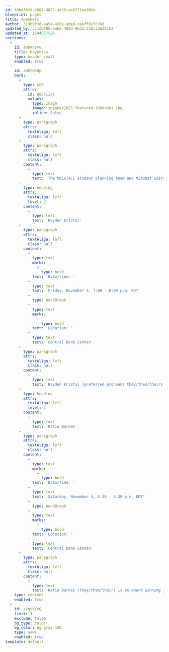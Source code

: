 ```yaml
---
id: f8b4f0fd-4804-4827-aa55-ac6271ea9d2a
blueprint: pages
title: Speakers
author: 319b9f3d-4a5e-420e-ade8-ceaff8cfc78d
updated_by: cc1d6f85-bab6-480d-8bd1-226c3d628cb2
updated_at: 1694657526
sections:
  -
    id: ambRhsVv
    title: Keynotes
    type: header_small
    enabled: true
  -
    id: am0twKdp
    bard:
      -
        type: set
        attrs:
          id: W8c4iixs
          values:
            type: image
            image: speaker2023_featured-1090x681.jpg
            inline: false
      -
        type: paragraph
        attrs:
          textAlign: left
          class: null
      -
        type: paragraph
        attrs:
          textAlign: left
          class: null
        content:
          -
            type: text
            text: 'The MBLGTACC student planning team and Midwest Institute for Sexuality and Gender Diversity are thrilled to welcome Hayden Kristal and Katie Barnes as keynotes for our thirty-first annual conference.'
      -
        type: heading
        attrs:
          textAlign: left
          level: 2
        content:
          -
            type: text
            text: 'Hayden Kristal'
      -
        type: paragraph
        attrs:
          textAlign: left
          class: null
        content:
          -
            type: text
            marks:
              -
                type: bold
            text: 'Date/time: '
          -
            type: text
            text: 'Friday, November 3, 7:00 - 8:00 p.m. EDT'
          -
            type: hardBreak
          -
            type: text
            marks:
              -
                type: bold
            text: 'Location: '
          -
            type: text
            text: 'Central Bank Center'
      -
        type: paragraph
        attrs:
          textAlign: left
          class: null
        content:
          -
            type: text
            text: 'Hayden Kristal (preferred pronouns they/them/theirs, but accepts anything said with good intent) is a Colorado-based Deaf queer activist and stand-up comedian. Life at the intersection of multiple marginalized identities has led Hayden to a career as a professional speaker, exploring the intersections of ability, gender, sexuality, and access, particularly within the spheres of activism and social justice. They have brought their funny, engaging, and interactive workshops and speeches to dozens of conferences, businesses, and schools all across North America including Harvard, Yale, Columbia, TEDx, Coldwell Banker, the Minnesota Department of Human Services, the Planned Parenthood Federation of America, and the Connecticut Supreme Court.'
      -
        type: heading
        attrs:
          textAlign: left
          level: 2
        content:
          -
            type: text
            text: 'Katie Barnes'
      -
        type: paragraph
        attrs:
          textAlign: left
          class: null
        content:
          -
            type: text
            marks:
              -
                type: bold
            text: 'Date/time: '
          -
            type: text
            text: 'Saturday, November 4, 5:30 - 6:30 p.m. EDT'
          -
            type: hardBreak
          -
            type: text
            marks:
              -
                type: bold
            text: 'Location: '
          -
            type: text
            text: 'Central Bank Center'
      -
        type: paragraph
        attrs:
          textAlign: left
          class: null
        content:
          -
            type: text
            text: 'Katie Barnes (they/them/their) is an award winning journalist covering the intersection of sports and gender. As a feature writer at ESPN, Katie has profiled women’s sports superstars like Maya Moore, A’ja Wilson, and Amanda Nunes. They are a leading journalist in the coverage of legislation and policy affecting transgender and intersex athletes, which they also cover in their book, Fair Play: How Sports Shape the Gender Debates (St. Martin’s Press, 2023). Katie is a 3-time GLAAD award nominee and a 2022 finalist for the Dan Jenkins Medal, a prestigious award honoring outstanding sports journalism. They were named the 2017 Journalist of the Year by NLGJA — The Association of LGBTQ Journalists.'
    type: content
    enabled: true
  -
    id: zVgtXsxQ
    limit: 3
    exclude: false
    bg_type: color
    bg_color: bg-gray-100
    type: news
    enabled: true
template: default
---
```

